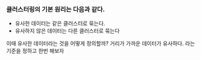 ### 클러스터링의 기본 원리는 다음과 같다.

- 유사한 데이터는 같은 클러스터로 묶는다.
- 유사하지 않은 데이터는 다른 클러스터로 묶는다


이때 유사한 데이터라는 것을 어떻게 정의할까?
거리가 가까운 데이터가 유사하다. 라는 기준을 정하고 한번 해보자